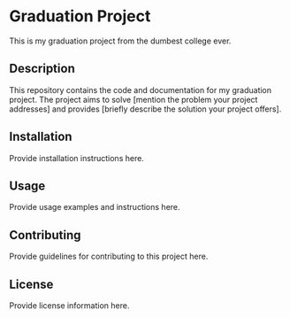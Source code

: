 # Graduation Project

This is my graduation project from the dumbest college ever.

## Description

This repository contains the code and documentation for my graduation project. The project aims to solve [mention the problem your project addresses] and provides [briefly describe the solution your project offers].

## Installation

Provide installation instructions here.

## Usage

Provide usage examples and instructions here.

## Contributing

Provide guidelines for contributing to this project here.

## License

Provide license information here.
